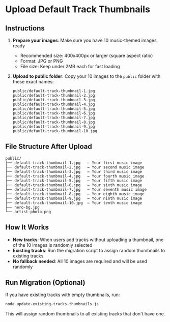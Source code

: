 # Upload Default Track Thumbnails

## Instructions

1. **Prepare your images**: Make sure you have 10 music-themed images ready
   - Recommended size: 400x400px or larger (square aspect ratio)
   - Format: JPG or PNG
   - File size: Keep under 2MB each for fast loading

2. **Upload to public folder**: Copy your 10 images to the `public` folder with these exact names:
   ```
   public/default-track-thumbnail-1.jpg
   public/default-track-thumbnail-2.jpg
   public/default-track-thumbnail-3.jpg
   public/default-track-thumbnail-4.jpg
   public/default-track-thumbnail-5.jpg
   public/default-track-thumbnail-6.jpg
   public/default-track-thumbnail-7.jpg
   public/default-track-thumbnail-8.jpg
   public/default-track-thumbnail-9.jpg
   public/default-track-thumbnail-10.jpg
   ```

## File Structure After Upload

```
public/
├── default-track-thumbnail-1.jpg   ← Your first music image
├── default-track-thumbnail-2.jpg   ← Your second music image
├── default-track-thumbnail-3.jpg   ← Your third music image
├── default-track-thumbnail-4.jpg   ← Your fourth music image
├── default-track-thumbnail-5.jpg   ← Your fifth music image
├── default-track-thumbnail-6.jpg   ← Your sixth music image
├── default-track-thumbnail-7.jpg   ← Your seventh music image
├── default-track-thumbnail-8.jpg   ← Your eighth music image
├── default-track-thumbnail-9.jpg   ← Your ninth music image
├── default-track-thumbnail-10.jpg  ← Your tenth music image
├── hero-bg.jpg
└── artist-photo.png
```

## How It Works

- **New tracks**: When users add tracks without uploading a thumbnail, one of the 10 images is randomly selected
- **Existing tracks**: Run the migration script to assign random thumbnails to existing tracks
- **No fallback needed**: All 10 images are required and will be used randomly

## Run Migration (Optional)

If you have existing tracks with empty thumbnails, run:

```bash
node update-existing-tracks-thumbnails.js
```

This will assign random thumbnails to all existing tracks that don't have one. 